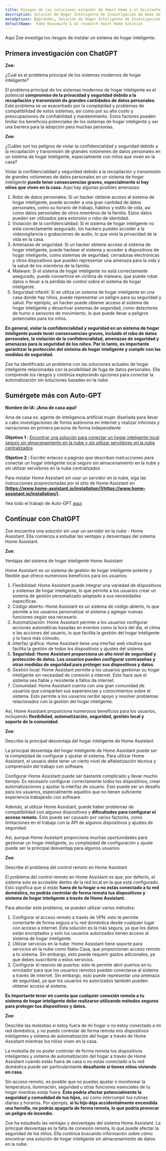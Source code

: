 ```yaml
---
title: Riesgos de las soluciones estándar de Smart Home y el Asistente de Hogar
description: Solución de Hogar Inteligente de Investigación de Amas de Casa Falsas y AI
metaOptions: [Aprender, Solución de Hogar Inteligente de Investigación de Amas de Casa Falsas y AI]
defaultName:  Fake Housewife & AI research Smart Home Solution
---
```


<LessonImages imageClasses="mb"  src='fake-housewife-and-ai-research-smart-home-solution/lesson-3-banner.png' alt="fake housewife ai" />

<RoboAcademyText fWeight="600">
  Aquí Zoe investiga los riesgos de instalar un sistema de hogar inteligente.
</RoboAcademyText>


## Primera investigación con ChatGPT

<RoboAcademyDialog>

**Zoe:**

¿Cuál es el problema principal de los sistemas modernos de hogar inteligente?
</RoboAcademyDialog>

<RoboAcademyDialog>

<ChatGPT/>

El problema principal de los sistemas modernos de hogar inteligente es el potencial **compromiso de la privacidad y seguridad debido a la recopilación y transmisión de grandes cantidades de datos personales**. Este problema se ve exacerbado por la complejidad y problemas de compatibilidad de estos sistemas, así como por su alto costo y preocupaciones de confiabilidad y mantenimiento. Estos factores pueden limitar los beneficios potenciales de los sistemas de hogar inteligente y ser una barrera para la adopción para muchas personas.

</RoboAcademyDialog>

<RoboAcademyDialog>

**Zoe:**

¿Cuáles son los peligros de violar la confidencialidad y seguridad debido a la recopilación y transmisión de grandes volúmenes de datos personales en un sistema de hogar inteligente, especialmente con niños que viven en la casa?
</RoboAcademyDialog>


<RoboAcademyDialog>

<ChatGPT/>

Violar la confidencialidad y seguridad debido a la recopilación y transmisión de grandes volúmenes de datos personales en un sistema de hogar inteligente **puede tener consecuencias graves, especialmente si hay niños que viven en la casa.** Aquí hay algunas posibles amenazas:

1. Robo de datos personales: Si un hacker obtiene acceso al sistema de hogar inteligente, puede acceder a una gran cantidad de datos personales, como su horario de trabajo, hábitos y estilo de vida, así como datos personales de otros miembros de la familia. Estos datos pueden ser utilizados para extorsión o robo de identidad.
2. Violación de la confidencialidad: Si el sistema de hogar inteligente no está correctamente asegurado, los hackers pueden acceder a la videovigilancia o grabaciones de audio, lo que viola la privacidad de la vida en la casa.
3. Amenazas de seguridad: Si un hacker obtiene acceso al sistema de hogar inteligente, puede hackear el sistema y acceder a dispositivos de hogar inteligente, como sistemas de seguridad, cerraduras electrónicas y otros dispositivos que pueden representar una amenaza para la vida y la salud de los miembros de la familia.
4. Malware: Si el sistema de hogar inteligente no está correctamente asegurado, puede convertirse en víctima de malware, que puede robar datos o llevar a la pérdida de control sobre el sistema de hogar inteligente.
5. Seguridad infantil: Si se utiliza un sistema de hogar inteligente en una casa donde hay niños, puede representar un peligro para su seguridad y salud. Por ejemplo, un hacker puede obtener acceso al sistema de hogar inteligente y desactivar sistemas de seguridad, como detectores de humo o sensores de movimiento, lo que puede llevar a peligros potenciales para los niños.

**En general, violar la confidencialidad y seguridad en un sistema de hogar inteligente puede tener consecuencias graves, incluido el robo de datos personales, la violación de la confidencialidad, amenazas de seguridad y amenazas para la seguridad de los niños. Por lo tanto, es importante garantizar la protección del sistema de hogar inteligente y cumplir con las medidas de seguridad.**

</RoboAcademyDialog>

Zoe ha identificado un problema con las soluciones actuales de hogar inteligente relacionadas con la posibilidad de fuga de datos personales. Ella comprende los riesgos y continúa explorando opciones para conectar la automatización sin soluciones basadas en la nube.

## Sumérgete más con Auto-GPT

<RoboAcademyTerminal title="Auto-GPT">

**Nombre de IA: ¡Ama de casa aquí!**

Ama de casa es: agente de inteligencia artificial mujer diseñada para llevar a cabo investigaciones de forma autónoma en Internet y realizar informes y narraciones en primera persona de forma independiente

**Objetivo 1 :**  <u>Encontrar una solución para conectar un hogar inteligente local seguro sin almacenamiento en la nube y sin utilizar servidores en la nube centralizados</u>

**Objetivo 2 :** Escribir enlaces a páginas que describan instrucciones para conectar un hogar inteligente local seguro sin almacenamiento en la nube y sin utilizar servidores en la nube centralizados

</RoboAcademyTerminal>

<RoboAcademyTerminal title="Research result">

Para instalar Home Assistant sin usar un servidor en la nube, siga las instrucciones proporcionadas por el sitio de Home Assistant en **[https://www.home-assistant.io/installation/](https://www.home-assistant.io/installation/).** 
</RoboAcademyTerminal>

Vea todo el trabajo de Auto-GPT [aquí](https://www.notion.so/Process-AUTO-GPT-ousewife-9-1-1-a017c63d7707483a92f6872361e0f8fa).

## Continuar con ChatGPT

Zoe encuentra una solución sin usar un servidor en la nube - Home Assistant. Ella comienza a estudiar las ventajas y desventajas del sistema Home Assistant.


<RoboAcademyDialog>

**Zoe**:

Ventajas del sistema de hogar inteligente Home Assistant

</RoboAcademyDialog>

<RoboAcademyDialog>

<ChatGPT/>

Home Assistant es un sistema de gestión de hogar inteligente potente y flexible que ofrece numerosos beneficios para los usuarios:

1. Flexibilidad: Home Assistant puede integrar una variedad de dispositivos y sistemas de hogar inteligente, lo que permite a los usuarios crear un sistema de gestión personalizado adaptado a sus necesidades específicas.
2. Código abierto: Home Assistant es un sistema de código abierto, lo que permite a los usuarios personalizar el sistema y agregar nuevas funciones según sea necesario.
3. Automatización: Home Assistant permite a los usuarios configurar acciones automáticas basadas en eventos como la hora del día, el clima o las acciones del usuario, lo que facilita la gestión del hogar inteligente y lo hace más cómodo.
4. Interfaz gráfica: Home Assistant tiene una interfaz web intuitiva que facilita la gestión de todos los dispositivos y ajustes del sistema.
5. **Seguridad: Home Assistant proporciona un alto nivel de seguridad y protección de datos. Los usuarios pueden configurar contraseñas y otras medidas de seguridad para proteger sus dispositivos y datos.**
6. Gestión local: Home Assistant permite a los usuarios gestionar su hogar inteligente sin necesidad de conexión a internet. Esto hace que el sistema sea fiable y resistente a fallos de internet.
7. Comunidad: Home Assistant cuenta con una gran comunidad de usuarios que comparten sus experiencias y conocimientos sobre el sistema. Esto permite a los usuarios recibir apoyo y resolver problemas relacionados con la gestión del hogar inteligente.

Así, Home Assistant proporciona numerosos beneficios para los usuarios, incluyendo **flexibilidad, automatización, seguridad, gestión local y soporte de la comunidad.**

</RoboAcademyDialog>

<RoboAcademyDialog>

**Zoe**:

Describe la principal desventaja del hogar inteligente de Home Assistant

</RoboAcademyDialog>

<RoboAcademyDialog>

<ChatGPT/>

La principal desventaja del hogar inteligente de Home Assistant puede ser la complejidad de configurar y ajustar el sistema. Para utilizar Home Assistant, el usuario debe tener un cierto nivel de alfabetización técnica y comprensión del trabajo con software.

Configurar Home Assistant puede ser bastante complicado y llevar mucho tiempo. Es necesario configurar correctamente todos los dispositivos, crear automatizaciones y ajustar la interfaz de usuario. Esto puede ser un desafío para los usuarios, especialmente aquellos que no tienen suficiente experiencia trabajando con software.

Además, al utilizar Home Assistant, puede haber problemas de compatibilidad con algunos dispositivos y **dificultades para configurar el acceso remoto.** Esto puede ser causado por varios factores, como limitaciones en el trabajo con la API de algunos dispositivos y ajustes de seguridad.

Así, aunque Home Assistant proporciona muchas oportunidades para gestionar un hogar inteligente, su complejidad de configuración y ajuste puede ser la principal desventaja para algunos usuarios.

</RoboAcademyDialog>

<RoboAcademyDialog>

**Zoe**:

Describe el problema del control remoto en Home Assistant

</RoboAcademyDialog>

<RoboAcademyDialog>

<ChatGPT/>

El problema del control remoto en Home Assistant es que, por defecto, el sistema solo es accesible dentro de la red local en la que está configurado. Esto significa que si estás **fuera de tu hogar o no estás conectado a tu red doméstica, no podrás controlar de forma remota tus dispositivos y sistema de hogar inteligente a través de Home Assistant.**

Para abordar este problema, se pueden utilizar varios métodos:

1. Configurar el acceso remoto a través de VPN: esto te permite conectarte de forma segura a tu red doméstica desde cualquier lugar con acceso a internet. Esta solución es la más segura, ya que los datos están encriptados y solo los usuarios autorizados tienen acceso al sistema de hogar inteligente.
2. Utilizar servicios en la nube: Home Assistant tiene soporte para servicios en la nube como Nabu Casa, que proporcionan acceso remoto a tu sistema. Sin embargo, esto puede requerir gastos adicionales, ya que debes suscribirte a estos servicios.
3. Configurar el reenvío de puertos: esto te permite abrir puertos en tu enrutador para que los usuarios remotos puedan conectarse al sistema a través de internet. Sin embargo, esto puede representar una amenaza de seguridad, ya que los usuarios no autorizados también pueden obtener acceso al sistema.

**Es importante tener en cuenta que cualquier conexión remota a tu sistema de hogar inteligente debe realizarse utilizando métodos seguros para proteger tus dispositivos y datos.**

</RoboAcademyDialog>

<RoboAcademyDialog>

**Zoe**:

Describe las molestias si estoy fuera de mi hogar o no estoy conectado a mi red doméstica, y no puedo controlar de forma remota mis dispositivos inteligentes y sistema de automatización del hogar a través de Home Assistant mientras los niños viven en la casa.

</RoboAcademyDialog>

<RoboAcademyDialog>

<ChatGPT/>

La molestia de no poder controlar de forma remota tus dispositivos inteligentes y sistema de automatización del hogar a través de Home Assistant cuando estás fuera de casa o no estás conectado a tu red doméstica puede ser particularmente **desafiante si tienes niños viviendo en casa.**

Sin acceso remoto, es posible que no puedas ajustar o monitorear la temperatura, iluminación, seguridad u otras funciones esenciales de tu hogar mientras estás fuera. **Esto podría afectar potencialmente la seguridad y comodidad de tus hijos,** así como interrumpir tus rutinas diarias y horarios. Por ejemplo, **si tu hijo deja accidentalmente encendida una hornilla, no podrás apagarla de forma remota, lo que podría provocar un peligro de incendio.**

</RoboAcademyDialog>


<RoboAcademyText>

Zoe ha estudiado las ventajas y desventajas del sistema Home Assistant. La principal desventaja es la falta de conexión remota, lo que puede afectar la seguridad de los niños. Ella continúa buscando información sobre cómo encontrar una solución de hogar inteligente sin almacenamiento de datos en la nube.

</RoboAcademyText >




